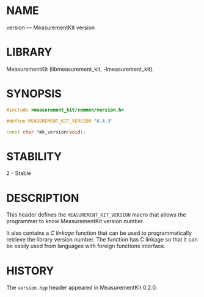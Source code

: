 # NAME
version &mdash; MeasurementKit version

# LIBRARY
MeasurementKit (libmeasurement_kit, -lmeasurement_kit).

# SYNOPSIS
```C++
#include <measurement_kit/common/version.h>

#define MEASUREMENT_KIT_VERSION "0.4.3"

const char *mk_version(void);
```

# STABILITY

2 - Stable

# DESCRIPTION

This header defines the `MEASUREMENT_KIT_VERSION` macro that allows
the programmer to know MeasurementKit version number.

It also contains a *C linkage* function that can be used to programmatically
retrieve the library version number. The function has C linkage so that it
can be easily used from languages with foreign functions interface.

# HISTORY

The `version.hpp` header appeared in MeasurementKit 0.2.0.
